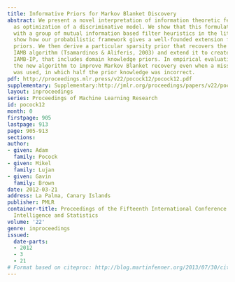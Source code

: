 ```yaml
---
title: Informative Priors for Markov Blanket Discovery
abstract: We present a novel interpretation of information theoretic feature selection
  as optimization of a discriminative model. We show that this formulation coincides
  with a group of mutual information based filter heuristics in the literature, and
  show how our probabilistic framework gives a well-founded extension for informative
  priors. We then derive a particular sparsity prior that recovers the well-known
  IAMB algorithm (Tsamardinos & Aliferis, 2003) and extend it to create a novel algorithm,
  IAMB-IP, that includes domain knowledge priors. In empirical evaluations, we find
  the new algorithm to improve Markov Blanket recovery even when a misspecified prior
  was used, in which half the prior knowledge was incorrect.
pdf: http://proceedings.mlr.press/v22/pocock12/pocock12.pdf
supplementary: Supplementary:http://jmlr.org/proceedings/papers/v22/pocock12/pocock12Supple.pdf
layout: inproceedings
series: Proceedings of Machine Learning Research
id: pocock12
month: 0
firstpage: 905
lastpage: 913
page: 905-913
sections: 
author:
- given: Adam
  family: Pocock
- given: Mikel
  family: Lujan
- given: Gavin
  family: Brown
date: 2012-03-21
address: La Palma, Canary Islands
publisher: PMLR
container-title: Proceedings of the Fifteenth International Conference on Artificial
  Intelligence and Statistics
volume: '22'
genre: inproceedings
issued:
  date-parts:
  - 2012
  - 3
  - 21
# Format based on citeproc: http://blog.martinfenner.org/2013/07/30/citeproc-yaml-for-bibliographies/
---
```

